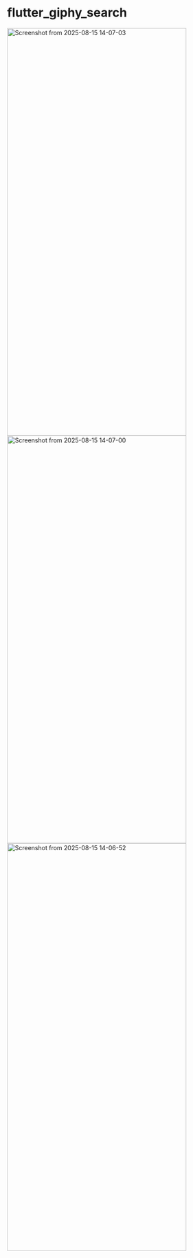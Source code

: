 # flutter_giphy_search

<img width="417" height="945" alt="Screenshot from 2025-08-15 14-07-03" src="https://github.com/user-attachments/assets/b35f3a3f-d3d3-4c54-9289-0c5f32b4a642" />
<img width="417" height="945" alt="Screenshot from 2025-08-15 14-07-00" src="https://github.com/user-attachments/assets/582d3012-f0d5-43dd-b40b-5bc87193b4cb" />
<img width="417" height="945" alt="Screenshot from 2025-08-15 14-06-52" src="https://github.com/user-attachments/assets/9a32d531-00ec-4450-b931-2a1e06c84bc5" />
